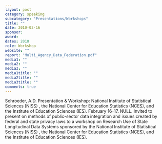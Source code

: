 ```yaml
---
layout: post
category: speaking
subcategory: "Presentations/Workshops"
title: ""
date: 2010-02-16
sponsor:
award:
dates: 2010
role: Workshop
website: ""
report: "Multi_Agency_Data_Federation.pdf"
media1: ""
media2: ""
media3: ""
media1title: ""
media2title: ""
media3title: ""
comments: true
---
```


Schroeder, A.D. Presentation & Workshop: National Institute of Statistical Sciences (NISS) , the National Center for Education Statistics (NCES), and the Institute of Education Sciences (IES). February 16-17. NULL. Invited to present on methods of public-sector data integration and issues created by federal and state privacy laws to a workshop on Research Use of State Longitudinal Data Systems sponsored by the National Institute of Statistical Sciences (NISS) , the National Center for Education Statistics (NCES), and the Institute of Education Sciences (IES).

